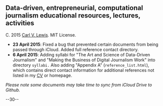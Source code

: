 ## Data-driven, entrepreneurial, computational journalism educational resources, lectures, activities
C. 2015 [Carl V. Lewis](http://carlvlew.is). MIT License.

+ **23 April 2015**: Fixed a bug that prevented certain documents from being passed through iCloud. Added full reference contact directory.
+ **6 April 2015**: Adding syllabi for "The Art and Science of Data-Driven Journalism" and "Making the Business of Digital Journalism Work" into directory `syllabi.` Also adding "Appendix A" (`reference_list.html`), which contains direct contact information for additional references not listed in my [CV](http://cv.carlvlewis.net) or homepage.

*Please note some documents may take time to sync from iCloud Drive to Github.*

--30--
